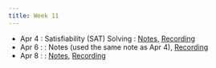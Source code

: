 ```yaml
---
title: Week 11
---
```


- Apr 4 : Satisfiability (SAT) Solving : [Notes](https://hackmd.io/@lfs/rkml6OvXc), [Recording](https://brown.hosted.panopto.com/Panopto/Pages/Viewer.aspx?id=f672487e-7591-4c4b-a737-ae2900f64698)
- Apr 6 :  : Notes (used the same note as Apr 4), [Recording](#)
- Apr 8 :  : [Notes](#), [Recording](#)
